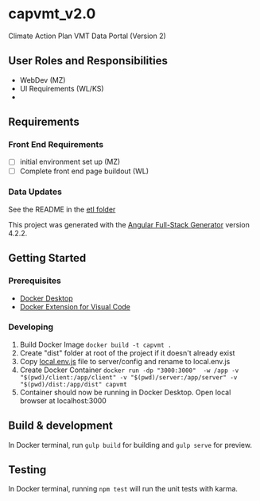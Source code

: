 # capvmt_v2.0
Climate Action Plan VMT Data Portal (Version 2)

## User Roles and Responsibilities

- WebDev (MZ)
- UI Requirements (WL/KS)
- 
## Requirements

### Front End Requirements
- [ ] initial environment set up (MZ)
- [ ] Complete front end page buildout (WL)

### Data Updates

See the README in the [etl folder](https://github.com/BayAreaMetro/capvmt_v2.0/tree/main/etl)


This project was generated with the [Angular Full-Stack Generator](https://github.com/DaftMonk/generator-angular-fullstack) version 4.2.2.

## Getting Started

### Prerequisites

- [Docker Desktop](https://www.docker.com/products/docker-desktop/)
- [Docker Extension for Visual Code](https://code.visualstudio.com/docs/containers/overview)

### Developing

  1. Build Docker Image
     `docker build -t capvmt . `
  2. Create "dist" folder at root of the project if it doesn't already exist
  3. Copy [local.env.js](https://mtcdrive.box.com/s/3mupwj06prg1wwhs5lc34ehv1lqx4x60) file to server/config and rename to local.env.js
  4. Create Docker Container
    ` docker run -dp "3000:3000"  -w /app -v "$(pwd)/client:/app/client" -v "$(pwd)/server:/app/server" -v "$(pwd)/dist:/app/dist" capvmt `
  5. Container should now be running in Docker Desktop. Open local browser at localhost:3000


## Build & development

In Docker terminal, run `gulp build` for building and `gulp serve` for preview.

## Testing

In Docker terminal, running `npm test` will run the unit tests with karma.
